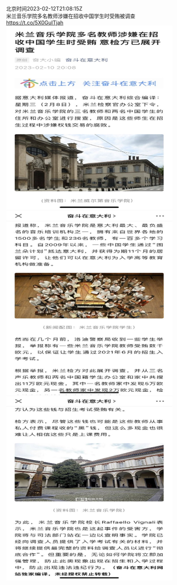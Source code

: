 北京时间2023-02-12T21:08:15Z<br>米兰音乐学院多名教师涉嫌在招收中国学生时受贿被调查 https://t.co/5X0GuITjah<br><img src='/temp/image/2023/x-Month-2/1624757273825361922_0.jpg' width='450' height='500'><img src='/temp/image/2023/x-Month-2/1624757273825361922_1.jpg' width='450' height='500'><img src='/temp/image/2023/x-Month-2/1624757273825361922_2.jpg' width='450' height='500'><br><br>